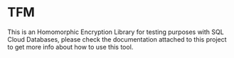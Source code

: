 # TFM
This is an Homomorphic Encryption Library for testing purposes with SQL Cloud Databases, please check the documentation attached to this project to get more info about how to use this tool.
